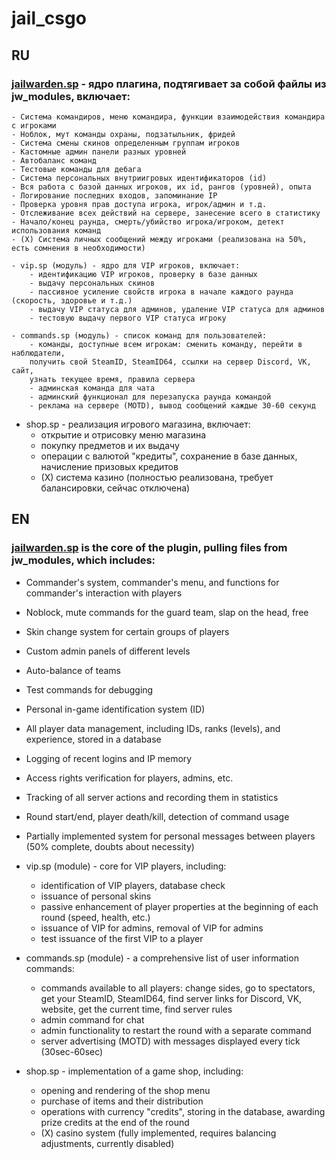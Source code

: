 # jail_csgo

## RU

### [jailwarden.sp](https://github.com/Alart7471/jail_csgo/blob/main/jailwarden.sp) - ядро плагина, подтягивает за собой файлы из jw_modules, включает:
	- Система командиров, меню командира, функции взаимодействия командира с игроками
	- Ноблок, мут команды охраны, подзатыльник, фридей
	- Система смены скинов определенным группам игроков
	- Кастомные админ панели разных уровней
	- Автобаланс команд
	- Тестовые команды для дебага
	- Система персональных внутриигровых идентификаторов (id)
	- Вся работа с базой данных игроков, их id, рангов (уровней), опыта
	- Логирование последних входов, запоминание IP
	- Проверка уровня прав доступа игрока, игрок/админ и т.д.
	- Отслеживание всех действий на сервере, занесение всего в статистику
	- Начало/конец раунда, смерть/убийство игрока/игроком, детект использования команд
	- (Х) Система личных сообщений между игроками (реализована на 50%, есть сомнения в необходимости)

	- vip.sp (модуль) - ядро для VIP игроков, включает:
		- идентификацию VIP игроков, проверку в базе данных
		- выдачу персональных скинов
		- пассивное усиление свойств игрока в начале каждого раунда (скорость, здоровье и т.д.)
		- выдачу VIP статуса для админов, удаление VIP статуса для админов
		- тестовую выдачу первого VIP статуса игроку

	- commands.sp (модуль) - список команд для пользователей:
		- команды, доступные всем игрокам: сменить команду, перейти в наблюдатели,
		получить свой SteamID, SteamID64, ссылки на сервер Discord, VK, сайт,
		узнать текущее время, правила сервера
		- админская команда для чата
		- админский функционал для перезапуска раунда командой
		- реклама на сервере (MOTD), вывод сообщений каждые 30-60 секунд

- shop.sp - реализация игрового магазина, включает:
	- открытие и отрисовку меню магазина
	- покупку предметов и их выдачу
	- операции с валютой "кредиты", сохранение в базе данных, начисление призовых кредитов
	- (X) система казино (полностью реализована, требует балансировки, сейчас отключена)

## EN

### [jailwarden.sp](https://github.com/Alart7471/jail_csgo/blob/main/jailwarden.sp) is the core of the plugin, pulling files from jw_modules, which includes:
- Commander's system, commander's menu, and functions for commander's interaction with players
- Noblock, mute commands for the guard team, slap on the head, free
- Skin change system for certain groups of players
- Custom admin panels of different levels
- Auto-balance of teams
- Test commands for debugging
- Personal in-game identification system (ID)
- All player data management, including IDs, ranks (levels), and experience, stored in a database
- Logging of recent logins and IP memory
- Access rights verification for players, admins, etc.
- Tracking of all server actions and recording them in statistics
- Round start/end, player death/kill, detection of command usage
- Partially implemented system for personal messages between players (50% complete, doubts about necessity)

- vip.sp (module) - core for VIP players, including:
  - identification of VIP players, database check
  - issuance of personal skins
  - passive enhancement of player properties at the beginning of each round (speed, health, etc.)
  - issuance of VIP for admins, removal of VIP for admins
  - test issuance of the first VIP to a player

- commands.sp (module) - a comprehensive list of user information commands:
  - commands available to all players: change sides, go to spectators,
    get your SteamID, SteamID64, find server links for Discord, VK, website,
    get the current time, find server rules
  - admin command for chat
  - admin functionality to restart the round with a separate command
  - server advertising (MOTD) with messages displayed every tick (30sec-60sec)

- shop.sp - implementation of a game shop, including:
	- opening and rendering of the shop menu
	- purchase of items and their distribution
	- operations with currency "credits", storing in the database, awarding prize credits at the end of the round
	- (X) casino system (fully implemented, requires balancing adjustments, currently disabled)
